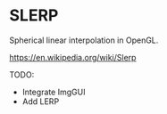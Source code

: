 # SLERP

Spherical linear interpolation in OpenGL. 

https://en.wikipedia.org/wiki/Slerp

TODO:
* Integrate ImgGUI 
* Add LERP
